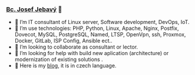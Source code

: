 ### [Bc. Josef Jebavý](https://www.josefjebavy.cz) 👋

<!--
**josefjebavy/josefjebavy** is a ✨ _special_ ✨ repository because its `README.md` (this file) appears on your GitHub profile.
-->

- 🔭 I’m IT consultant of Linux server, Software development, DevOps, IoT.
- 🌱 I’m use technologies: PHP, Python, Linux, Apache, Nginx, Postfix, Dovecot, MySQL, PostgreSQL, Named, LTSP, OpenVpn, ssh, Proxmox, Docker, GitLab, ISP Config, Ansible ect..
- 👯 I’m looking to collaborate as consultant or lector.
- 🤔 I’m looking for help with build new aplication (architecture) or modernization of existing solutions .
- 💬 Here is my [blog](https://blog.josefjebavy.cz), it is in czech language.

<!--
- 📫 How to reach me: ...
- 😄 Pronouns: ...
- ⚡ Fun fact: ...

-->
